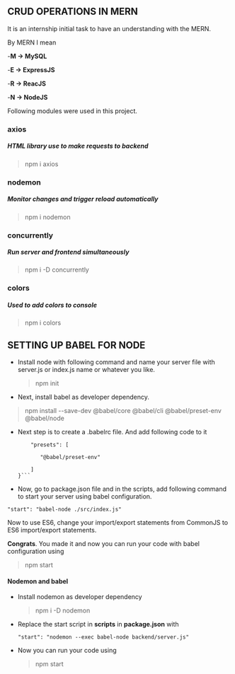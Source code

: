 ## CRUD OPERATIONS IN MERN

It is an internship initial task to have an understanding with the MERN.

By MERN I mean

-**M -> MySQL**

-**E -> ExpressJS**

-**R -> ReacJS**

-**N -> NodeJS**

Following modules were used in this project.

### **axios**

##### HTML library use to make requests to backend

> npm i axios

### **nodemon**

##### Monitor changes and trigger reload automatically

> npm i nodemon

### **concurrently**

##### Run server and frontend simultaneously

> npm i -D concurrently

### colors

##### Used to add colors to console

> npm i colors

## SETTING UP BABEL FOR NODE

- Install node with following command and name your server file with server.js or index.js name or whatever you like.

  > npm init

- Next, install babel as developer dependency.

> npm install --save-dev @babel/core @babel/cli @babel/preset-env @babel/node

- Next step is to create a .babelrc file. And add following code to it

  ````{
      "presets": [

         "@babel/preset-env"

      ]
  }```

  ````

- Now, go to package.json file and in the scripts, add following command to start your server using babel configuration.

`"start": "babel-node ./src/index.js"`

Now to use ES6, change your import/export statements from CommonJS to ES6 import/export statements.

**Congrats**. You made it and now you can run your code with babel configuration using

> npm start

#### Nodemon and babel

- Install nodemon as developer dependency

  > npm i -D nodemon

- Replace the start script in **scripts** in **package.json** with

  `"start": "nodemon --exec babel-node backend/server.js"`

- Now you can run your code using
  > npm start
